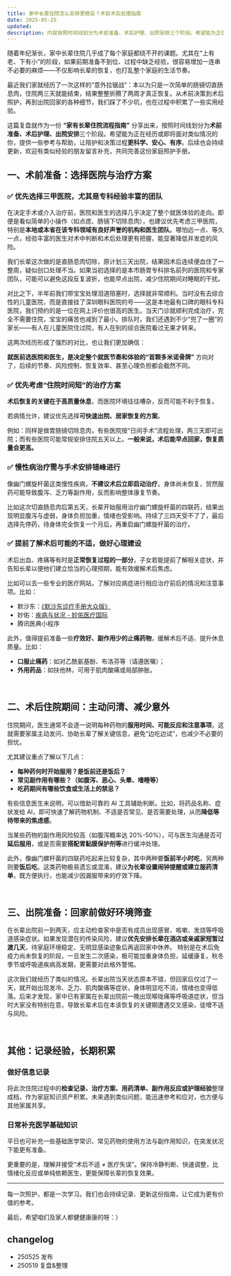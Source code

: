 ```yaml
---
title: 家中长辈住院怎么安排更稳妥？术前术后处理指南
date: 2025-05-25
updated: 
description: 内容按照时间线划分为术前准备、术后护理、出院安排三个阶段。希望能为正在经历或即将面对类似情况的你，提供一些参考与帮助，让陪护和决策过程更科学、安心、有序。
---
```




随着年纪渐长，家中长辈住院几乎成了每个家庭都绕不开的课题。尤其在“上有老、下有小”的阶段，如果前期准备不到位、过程中缺乏经验，很容易增加一连串不必要的麻烦——不仅影响长辈的恢复，也打乱整个家庭的生活节奏。

最近我们家就经历了一次这样的“意外拉锯战”：本以为只是一次简单的肠镜切直肠息肉，住院两三天就能结束，结果整整折腾了两周才真正恢复。从术前决策到术后照护，再到出院回家的各种细节，我们踩了不少坑，也在过程中积累了一些实用经验。

这篇复盘就作为一份 **“家有长辈住院流程指南”** 分享出来，按照时间线划分为**术前准备、术后护理、出院安排**三个阶段。希望能为正在经历或即将面对类似情况的你，提供一些参考与帮助，让陪护和决策过程**更科学、安心、有序**。后续也会持续更新，欢迎有类似经验的朋友留言补充，共同完善这份家庭照护手册。


## 一、术前准备：选择医院与治疗方案
### ✅ 优先选择三甲医院，尤其是专科经验丰富的团队

在决定手术或介入治疗前，医院和医生的选择几乎决定了整个就医体验的走向。即便是看似简单的小操作（如点痣、肠镜下切除息肉），也建议优先考虑三甲医院，特别是**本地或本省在该专科领域有良好声誉的机构和医生团队**。哪怕远一点、等久一点，经验丰富的医生对术中判断和术后处理更有把握，能显著降低并发症的风险。

我们长辈这次做的是直肠息肉切除，原计划三天出院，结果因术后连续便血住了一整周，疑似创口处理不当。如果当初选择的是本市肠胃专科排名前列的医院和专家团队，可能可以避免这段反复波折，也能早点出院，减少住院期间对睡眠的干扰。

对比之下，半年前我们带宝宝处理泪道阻塞时，选择就非常顺利。当时没有去综合性的儿童医院，而是直接挂了深圳眼科医院的号——这是本地最有口碑的眼科专科医院，我们预约的是一位在网上评价也很高的医生。当天门诊就顺利完成治疗，完全不需要住院，宝宝的痛苦也减到了最小。排队时，我们还遇到不少“兜了一圈”的家长——有人在儿童医院住过院，有人在别的综合医院看过无果才转来。

这两次经历形成了强烈的对比，也让我们更加确信：

**就医前选医院和医生，是决定整个就医节奏和体验的“首颗多米诺骨牌”**
方向对了，后续的节奏、风险控制、恢复效率、甚至心理负担都会截然不同。



### ✅ 优先考虑“住院时间短”的治疗方案
**术后恢复的关键在于高质量休息**，而医院环境往往嘈杂，反而可能不利于恢复。

若病情允许，建议优先选择**可快速出院、居家恢复的方案**。

例如：同样是做胃肠镜切除息肉，有些医院按“日间手术”流程处理，两三天即可出院；而有些医院可能常规安排住院五天以上。**一般来说，术后能早点回家，恢复质量会更高。**

### ✅ 慢性病治疗需与手术安排错峰进行
像幽门螺旋杆菌这类慢性疾病，**不建议术后立即启动治疗**。身体尚未恢复，贸然服药可能导致腹泻、乏力等副作用，反而影响整体康复节奏。

比如这次切直肠息肉后第五天，长辈开始服用治疗幽门螺旋杆菌的四联药，结果出现明显腹泻与虚弱，身体负担加重，情绪也受影响。持续了三四天受不了了，最后选择先停药，待身体完全恢复一个月后，再重启幽门螺旋杆菌的治疗。

### ✅ 提前了解术后可能的不适，做好心理建设
术后出血、疼痛等有时是**正常恢复过程的一部分**，子女若能提前了解相关症状，并告知长辈以便他们建立恰当的心理预期，能有效缓解术后焦虑。

比如可以去一些专业的医疗网站，了解对应病症进行相应治疗前后的情况和注意事项。比如：

- 默沙东：[《默沙东诊疗手册大众版》](https://www.msdmanuals.cn/home)
- 妙佑：[疾病与状况 - 妙佑医疗国际](https://www.mayoclinic.org/zh-hans/diseases-conditions)
- 腾讯医典小程序

此外，值得提前准备一些**疗效好、副作用少的止痛药物**，缓解术后不适、提升休息质量。比如：

* **口服止痛药**：如对乙酰氨基酚、布洛芬等（请遵医嘱）；
* **外用药品**：如扶他林，可用于肌肉酸痛或局部肿胀。

⠀
## 二、术后住院期间：主动问清、减少意外

住院期间，医生通常不会逐一说明每种药物的**服用时间、可能反应和注意事项**，这就需要家属主动发问、协助长辈了解关键信息，避免“边吃边试”，也减少不必要的担忧。

尤其建议重点了解以下几点：
* **每种药何时开始服用？是饭前还是饭后？**
* **常见副作用有哪些？（如腹泻、恶心、头晕、嗜睡等）**
* **吃药期间有哪些饮食或生活上的禁忌？**

有些信息医生未说明，可以借助可靠的 AI 工具辅助判断。比如，将药品名称、症状发给 AI，即可快速了解药物机制、不适是否常见、是否需要处理，从而**降低等待带来的焦虑感**。

当某些药物的副作用风险较高（如腹泻概率达 20%-50%），可与医生沟通是否可**延后服用**，或是否需要**搭配胃黏膜保护剂等**进行缓冲处理。

此外，像幽门螺杆菌的四联药吃起来比较复杂，其中两种要**饭前半小时吃**，另两种则要**饭后吃**。这类药物极易遗忘或混淆，建议**为长辈设置闹钟提醒或建立服药清单**，既方便执行，也能减少因漏服带来的疗效下降。



⠀
## 三、出院准备：回家前做好环境筛查
在长辈出院前一到两天，应主动检查家中是否有成员出现感冒、咳嗽、发烧等呼吸道感染症状。如果发现潜在的传染风险，建议**优先安排长辈在酒店或亲戚家短暂过渡几天**，待家庭环境稳定、无明显感染迹象后再返回家中休养。
特别是在术后免疫力尚未恢复的阶段，一旦发生二次感染，极可能加重身体负担，延缓康复。秋冬季节或呼吸道疾病高发期，更需要对此格外警惕。

这次我们就经历了类似的情况。长辈出院当天状态原本不错，但回家后仅过了一天，就开始出现发冷、乏力、肌肉酸痛等症状，身体明显吃不消，情绪也变得低落。后来才发现，家中已有家属在长辈出院前一晚出现喉咙痛等呼吸道症状，但当时大家没有特别在意，导致长辈术后在本该恢复的关键期遭遇交叉感染，徒增不适与风险。

⠀
## 其他：记录经验，长期积累
### 做好信息记录
将此次住院过程中的**检查记录、治疗方案、用药清单、副作用反应或护理经验**整理成档，作为家庭知识资产积累。未来遇到类似问题，能迅速参考和应对，也方便与其他家属共享。

### 日常补充医学基础知识
平日也可补充一些基础医学常识、常见药物的使用方法与副作用知识，在突发状况下能更有准备。

更重要的是，理解并接受“术后不适 ≠ 医疗失误”。保持冷静判断、快速调整，比情绪化反应或单纯依赖医生，更能保障长辈的恢复效果。

---

每一次照护，都是一次学习。我们也会持续记录、更新这份指南，让它成为更有价值的参考。

最后，希望咱们及家人都健健康康的呀：）

## changelog

- 250525 发布
- 250519 复盘&整理